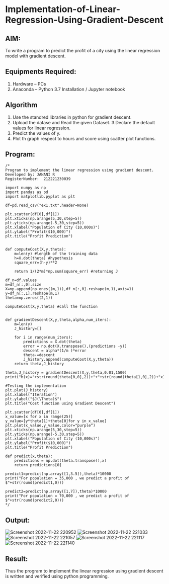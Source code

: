 # Implementation-of-Linear-Regression-Using-Gradient-Descent

## AIM:
To write a program to predict the profit of a city using the linear regression model with gradient descent.

## Equipments Required:
1. Hardware – PCs
2. Anaconda – Python 3.7 Installation / Jupyter notebook

## Algorithm
1. Use the standred libraries in python for gradient descent.
2. Upload the datase and Read the given Dataset. 3.Declare the default values for linear regression.
3. Predict the values of y.
4. Plot th graph respect to hours and score using scatter plot functions.

## Program:
```
/*
Program to implement the linear regression using gradient descent.
Developed by: JANANI R
RegisterNumber:  212221230039

import numpy as np
import pandas as pd
import matplotlib.pyplot as plt

df=pd.read_csv("ex1.txt",header=None)

plt.scatter(df[0],df[1])
plt.xticks(np.arange(5,30,step=5))
plt.yticks(np.arange(-5,30,step=5))
plt.xlabel("Population of City (10,000s)")
plt.ylabel("Profit($10,000)")
plt.title("Profit Prediction")


def computeCost(X,y,theta):
    m=len(y) #length of the training data
    h=X.dot(theta) #hypothesis
    square_err=(h-y)**2
    
    return 1/(2*m)*np.sum(square_err) #returning J

df_n=df.values
m=df_n[:,0].size
X=np.append(np.ones((m,1)),df_n[:,0].reshape(m,1),axis=1)
y=df_n[:,1].reshape(m,1)
theta=np.zeros((2,1))

computeCost(X,y,theta) #call the function


def gradientDescent(X,y,theta,alpha,num_iters):
    m=len(y)
    J_history=[]
    
    for i in range(num_iters):
        predictions = X.dot(theta)
        error = np.dot(X.transpose(),(predictions -y))
        descent = alpha*(1/m )*error
        theta-=descent
        J_history.append(computeCost(X,y,theta))
    return theta,J_history

theta,J_history = gradientDescent(X,y,theta,0.01,1500)
print("h(x)="+str(round(theta[0,0],2))+"+"+str(round(theta[1,0],2))+"x1")

#Testing the implementation
plt.plot(J_history)
plt.xlabel("Iteration")
plt.ylabel("$J(\Theta)$")
plt.title("Cost function using Gradient Descent")

plt.scatter(df[0],df[1])
x_value=[x for x in range(25)]
y_value=[y*theta[1]+theta[0]for y in x_value]
plt.plot(x_value,y_value,color="purple")
plt.xticks(np.arange(5,30,step=5))
plt.yticks(np.arange(-5,30,step=5))
plt.xlabel("Population of City (10,000s)")
plt.ylabel("Profit($10,000)")
plt.title("Profit Prediction")

def predict(x,theta):
    predictions = np.dot(theta.transpose(),x)
    return predictions[0]

predict1=predict(np.array([1,3.5]),theta)*10000
print("For population = 35,000 , we predict a profit of $"+str(round(predict1,0)))

predict2=predict(np.array([1,7]),theta)*10000
print("For population = 70,000 , we predict a profit of $"+str(round(predict2,0)))
*/
```

## Output:
![Screenshot 2022-11-22 220952](https://user-images.githubusercontent.com/94288340/203372664-4860f9bd-c0ea-4602-a9ea-b83132303596.png)
![Screenshot 2022-11-22 221033](https://user-images.githubusercontent.com/94288340/203372705-18e7b5e7-aafa-4ac1-8c32-7a3808d453dd.png)
![Screenshot 2022-11-22 221057](https://user-images.githubusercontent.com/94288340/203372742-15eaad3f-5938-4c06-988b-92928934915e.png)
![Screenshot 2022-11-22 221117](https://user-images.githubusercontent.com/94288340/203372786-4729121a-2ccd-4962-98ea-7e9f984ce4bc.png)
![Screenshot 2022-11-22 221140](https://user-images.githubusercontent.com/94288340/203372836-e7756487-a24e-47ad-85e1-e516fafe4861.png)

## Result:
Thus the program to implement the linear regression using gradient descent is written and verified using python programming.

